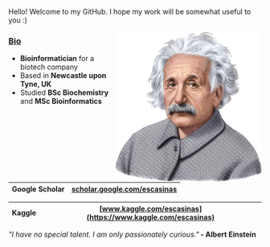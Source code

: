 Hello! Welcome to my GitHub. I hope my work will be somewhat useful to you :)

<img src="einstein.png" align="right" height="300">

<h3><u><b>Bio</b></u></h3>
<ul>
<li><b>Bioinformatician</b> for a biotech company</li>
<li>Based in <b>Newcastle upon Tyne, UK</b></li>
<li>Studied <b>BSc Biochemistry</b> and <b>MSc Bioinformatics</b></li>
</ul>

| Google Scholar |  [scholar.google.com/escasinas](https://scholar.google.com/citations?user=m6Y0gc4AAAAJ&hl=en&oi=ao) |
| ---------- | ---------- |

| Kaggle |  [www.kaggle.com/escasinas](https://www.kaggle.com/escasinas) |
| ---------- | ---------- |

<i>"I have no special talent. I am only passionately curious."</i><b> - Albert Einstein</b>
